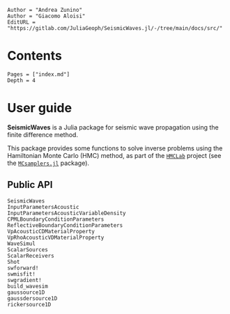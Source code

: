 
```@meta
Author = "Andrea Zunino"
Author = "Giacomo Aloisi"
EditURL = "https://gitlab.com/JuliaGeoph/SeismicWaves.jl/-/tree/main/docs/src/"
```

# Contents

```@contents
Pages = ["index.md"]
Depth = 4
```

# User guide

**SeismicWaves** is a Julia package for seismic wave propagation using the finite difference method.

This package provides some functions to solve inverse problems using the Hamiltonian Monte Carlo (HMC) method, as part of the [`HMCLab`](https://gitlab.com/JuliaGeoph/HMCLab.jl) project (see the  [`MCsamplers.jl`](https://gitlab.com/JuliaGeoph/MCsamplers.jl) package). 



## Public API

```@docs
SeismicWaves
InputParametersAcoustic
InputParametersAcousticVariableDensity
CPMLBoundaryConditionParameters
ReflectiveBoundaryConditionParameters
VpAcousticCDMaterialProperty
VpRhoAcousticVDMaterialProperty
WaveSimul
ScalarSources
ScalarReceivers
Shot
swforward!
swmisfit!
swgradient!
build_wavesim
gaussource1D 
gaussdersource1D
rickersource1D
```

